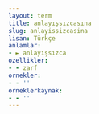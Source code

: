 ```yaml
---
layout: term
title: anlayışsızcasına
slug: anlayissizcasina
lisan: Türkçe
anlamlar:
- ► anlayışsızca
ozellikler:
- - zarf
ornekler:
- - ''
orneklerkaynak:
- - ''
---
```

